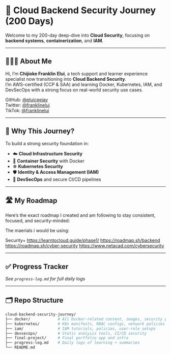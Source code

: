 # 🚀 Cloud Backend Security Journey (200 Days)

Welcome to my 200-day deep-dive into **Cloud Security**, focusing on **backend systems**, **containerization**, and **IAM**.

---

## 👨🏽‍💻 About Me

Hi, I’m **Chijioke Franklin Elui**, a tech support and learner experience specialist now transitioning into **Cloud Backend Security**.  
I’m AWS-certified (CCP & SAA) and learning Docker, Kubernetes, IAM, and DevSecOps with a strong focus on real-world security use cases.

GitHub: [@eluiceejay](https://github.com/eluiceejay)  
Twitter: [@franklinelui](https://twitter.com/franklinelui)  
TikTok: [@franklinelui](https://tiktok.com/@franklinelui)

---

## 🎯 Why This Journey?

To build a strong security foundation in:

- ☁️ **Cloud Infrastructure Security**
- 🐳 **Container Security** with Docker
- ☸️ **Kubernetes Security**
- 🛡️ **Identity & Access Management (IAM)**
- 🔁 **DevSecOps** and secure CI/CD pipelines

---

## 🛣️ My Roadmap

Here’s the exact roadmap I created and am following to stay consistent, focused, and security-minded:

The maerials i would be using:

Security+
https://learntocloud.guide/phase1/
https://roadmap.sh/backend
https://roadmap.sh/cyber-security
https://www.netacad.com/cybersecurity



---

## ✅ Progress Tracker


_See `progress-log.md` for full daily logs_

---

## 🗂️ Repo Structure

```bash
cloud-backend-security-journey/
├── docker/            # All Docker-related content, images, security practices
├── kubernetes/        # K8s manifests, RBAC configs, network policies
├── iam/               # IAM tutorials, policies, user-role setups
├── devsecops/         # Static analysis tools, CI/CD security
├── final-project/     # Final portfolio app and infra
├── progress-log.md    # Daily logs of learning + summaries
└── README.md
